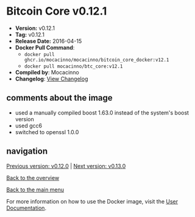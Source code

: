 # Bitcoin Core v0.12.1

- **Version:** v0.12.1
- **Tag:** v0.12.1
- **Release Date:** 2016-04-15
- **Docker Pull Command**:
  - `docker pull ghcr.io/mocacinno/mocacinno/bitcoin_core_docker:v12.1`
  - `docker pull mocacinno/btc_core:v12.1`
- **Compiled by**: Mocacinno
- **Changelog**: [View Changelog](https://github.com/bitcoin/bitcoin/blob/v0.12.1/doc/release-notes.md)

## comments about the image

- used a manually compiled boost 1.63.0 instead of the system's boost version
- used gcc6
- switched to openssl 1.0.0

## navigation

[Previous version: v0.12.0](./v12.0.md) | [Next version: v0.13.0](./v13.0.md)

[Back to the overview](./Readme.md)

[Back to the main menu](../Readme.md)

For more information on how to use the Docker image, visit the [User Documentation](../userdocs/Readme.md).
